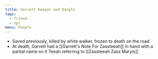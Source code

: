 ```yaml
---
title: Garrett Keegan and Dangle
tags:
  - friend
  - npc
menu: People
---
```



* Saved previously, killed by white walker, frozen to death on the road
* At death, Garrett had a [[Garrett's Note For Zassteeah]] in hand with a partial name on it Teeah referring to [[Zassteeah Zass Maryis]]
